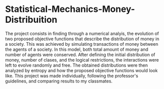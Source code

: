 # Statistical-Mechanics-Money-Distribuition
The project consists in finding through a numerical analyis, the evolution of two proposed objective functions that describe the distribution of money in a society.
This was achieved by simulating transactions of money between the agents of a society.
In this model, both total amount of money and number of agents were conserved.
After defining the initial distribution of money, number of clases, and the logical restrictions, the interactions were left to evolve randomly and free. 
The obtained distributions were then analyzed by entropy and how the proposed objective functions would look like. 
This project was made individually, following the professor's guidelines, and comparing results to my classmates. 
